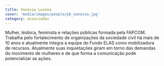 ```yaml
---
title: Vanessa Lucena
cover: 'media/images/people/pb_vanessa.jpg'
category: associadas
---
```

Mulher, lésbica, feminista e relações públicas formada pela FAPCOM. Trabalha pelo fortalecimento de organizações da sociedade civil há mais de 10 anos e atualmente integra a equipe do Fundo ELAS como mobilizadora de recursos. Atualmente suas inquietações giram em torno das demandas do movimento de mulheres e de que forma a comunicação pode potencializar as ações.